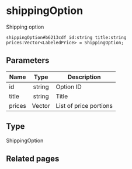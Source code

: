# shippingOption
Shipping option

```
shippingOption#b6213cdf id:string title:string prices:Vector<LabeledPrice> = ShippingOption;
```

## Parameters
| Name | Type | Description |
| ---- | :----: | ----------- |
| id | string | Option ID |
| title | string | Title |
| prices | Vector<LabeledPrice> | List of price portions |


## Type
ShippingOption

## Related pages
